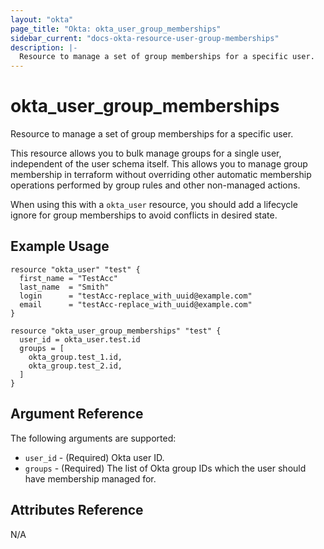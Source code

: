 ```yaml
---
layout: "okta"
page_title: "Okta: okta_user_group_memberships"
sidebar_current: "docs-okta-resource-user-group-memberships"
description: |-
  Resource to manage a set of group memberships for a specific user.
---
```


# okta_user_group_memberships

Resource to manage a set of group memberships for a specific user.

This resource allows you to bulk manage groups for a single user, independent of the user schema itself. This allows you
to manage group membership in terraform without overriding other automatic membership operations performed by group
rules and other non-managed actions.

When using this with a `okta_user` resource, you should add a lifecycle ignore for group memberships to avoid conflicts
in desired state.

## Example Usage

```hcl
resource "okta_user" "test" {
  first_name = "TestAcc"
  last_name  = "Smith"
  login      = "testAcc-replace_with_uuid@example.com"
  email      = "testAcc-replace_with_uuid@example.com"
}

resource "okta_user_group_memberships" "test" {
  user_id = okta_user.test.id
  groups = [
    okta_group.test_1.id,
    okta_group.test_2.id,
  ]
}
```

## Argument Reference

The following arguments are supported:

- `user_id` - (Required) Okta user ID.
- `groups` - (Required) The list of Okta group IDs which the user should have membership managed for.

## Attributes Reference

N/A
